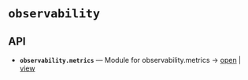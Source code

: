 # `observability`

<!-- START doctoc generated TOC please keep comment here to allow auto update -->
<!-- END doctoc generated TOC please keep comment here to allow auto update -->

## API
- **`observability.metrics`** — Module for observability.metrics → [open](./metrics.py:1:1) | [view](https://github.com/paul-heyse/kgfoundry/blob/98bc876ceda60da4a9d9e9a3642946ff0b0447e3/src/observability/metrics.py#L1)
